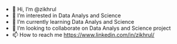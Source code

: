 - 👋 Hi, I’m @zikhrul
- 👀 I’m interested in Data Analys and Science
- 🌱 I’m currently learning Data Analys and Science
- 💞️ I’m looking to collaborate on Data Analys and Science project
- 📫 How to reach me https://www.linkedin.com/in/zikhrul/

<!---
zikhrul/zikhrul is a ✨ special ✨ repository because its `README.md` (this file) appears on your GitHub profile.
You can click the Preview link to take a look at your changes.
--->
